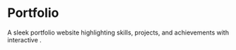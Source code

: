 # Portfolio
 A sleek portfolio website highlighting skills, projects, and achievements with interactive .
